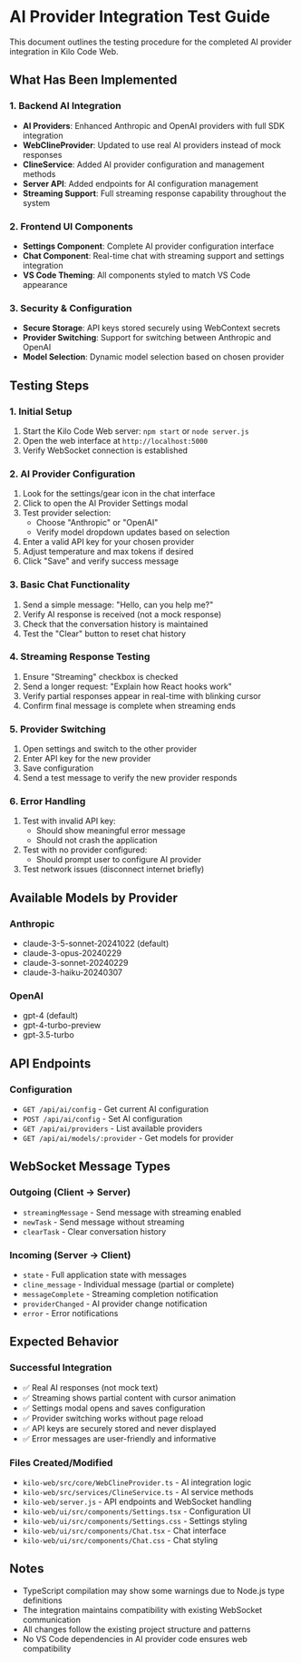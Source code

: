 # AI Provider Integration Test Guide

This document outlines the testing procedure for the completed AI provider integration in Kilo Code Web.

## What Has Been Implemented

### 1. Backend AI Integration
- **AI Providers**: Enhanced Anthropic and OpenAI providers with full SDK integration
- **WebClineProvider**: Updated to use real AI providers instead of mock responses
- **ClineService**: Added AI provider configuration and management methods
- **Server API**: Added endpoints for AI configuration management
- **Streaming Support**: Full streaming response capability throughout the system

### 2. Frontend UI Components
- **Settings Component**: Complete AI provider configuration interface
- **Chat Component**: Real-time chat with streaming support and settings integration
- **VS Code Theming**: All components styled to match VS Code appearance

### 3. Security & Configuration
- **Secure Storage**: API keys stored securely using WebContext secrets
- **Provider Switching**: Support for switching between Anthropic and OpenAI
- **Model Selection**: Dynamic model selection based on chosen provider

## Testing Steps

### 1. Initial Setup
1. Start the Kilo Code Web server: `npm start` or `node server.js`
2. Open the web interface at `http://localhost:5000`
3. Verify WebSocket connection is established

### 2. AI Provider Configuration
1. Look for the settings/gear icon in the chat interface
2. Click to open the AI Provider Settings modal
3. Test provider selection:
   - Choose "Anthropic" or "OpenAI"
   - Verify model dropdown updates based on selection
4. Enter a valid API key for your chosen provider
5. Adjust temperature and max tokens if desired
6. Click "Save" and verify success message

### 3. Basic Chat Functionality
1. Send a simple message: "Hello, can you help me?"
2. Verify AI response is received (not a mock response)
3. Check that the conversation history is maintained
4. Test the "Clear" button to reset chat history

### 4. Streaming Response Testing
1. Ensure "Streaming" checkbox is checked
2. Send a longer request: "Explain how React hooks work"
3. Verify partial responses appear in real-time with blinking cursor
4. Confirm final message is complete when streaming ends

### 5. Provider Switching
1. Open settings and switch to the other provider
2. Enter API key for the new provider
3. Save configuration
4. Send a test message to verify the new provider responds

### 6. Error Handling
1. Test with invalid API key:
   - Should show meaningful error message
   - Should not crash the application
2. Test with no provider configured:
   - Should prompt user to configure AI provider
3. Test network issues (disconnect internet briefly)

## Available Models by Provider

### Anthropic
- claude-3-5-sonnet-20241022 (default)
- claude-3-opus-20240229
- claude-3-sonnet-20240229
- claude-3-haiku-20240307

### OpenAI
- gpt-4 (default)
- gpt-4-turbo-preview
- gpt-3.5-turbo

## API Endpoints

### Configuration
- `GET /api/ai/config` - Get current AI configuration
- `POST /api/ai/config` - Set AI configuration
- `GET /api/ai/providers` - List available providers
- `GET /api/ai/models/:provider` - Get models for provider

## WebSocket Message Types

### Outgoing (Client → Server)
- `streamingMessage` - Send message with streaming enabled
- `newTask` - Send message without streaming
- `clearTask` - Clear conversation history

### Incoming (Server → Client)
- `state` - Full application state with messages
- `cline_message` - Individual message (partial or complete)
- `messageComplete` - Streaming completion notification
- `providerChanged` - AI provider change notification
- `error` - Error notifications

## Expected Behavior

### Successful Integration
- ✅ Real AI responses (not mock text)
- ✅ Streaming shows partial content with cursor animation
- ✅ Settings modal opens and saves configuration
- ✅ Provider switching works without page reload
- ✅ API keys are securely stored and never displayed
- ✅ Error messages are user-friendly and informative

### Files Created/Modified
- `kilo-web/src/core/WebClineProvider.ts` - AI integration logic
- `kilo-web/src/services/ClineService.ts` - AI service methods
- `kilo-web/server.js` - API endpoints and WebSocket handling
- `kilo-web/ui/src/components/Settings.tsx` - Configuration UI
- `kilo-web/ui/src/components/Settings.css` - Settings styling
- `kilo-web/ui/src/components/Chat.tsx` - Chat interface
- `kilo-web/ui/src/components/Chat.css` - Chat styling

## Notes
- TypeScript compilation may show some warnings due to Node.js type definitions
- The integration maintains compatibility with existing WebSocket communication
- All changes follow the existing project structure and patterns
- No VS Code dependencies in AI provider code ensures web compatibility